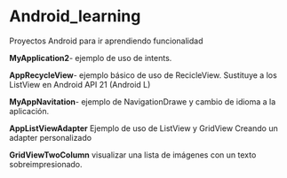 # Android_learning
Proyectos Android para ir aprendiendo funcionalidad

<b>MyApplication2</b>- ejemplo de uso de intents.

<b>AppRecycleView</b>- ejemplo básico de uso de RecicleView. Sustituye a los ListView en Android API 21 (Android L)

<b>MyAppNavitation</b>- ejemplo de NavigationDrawe y cambio de idioma a la aplicación.

<b>AppListViewAdapter</b> Ejemplo de uso de ListView y GridView Creando un adapter personalizado

<b>GridViewTwoColumn</b> visualizar una lista de imágenes con un texto sobreimpresionado. 



